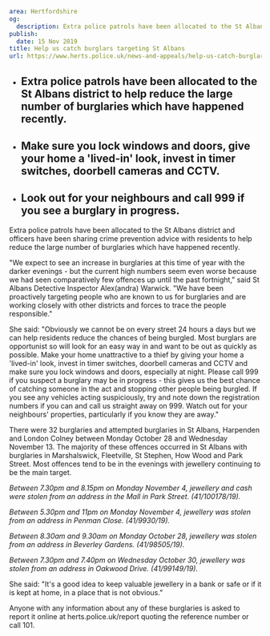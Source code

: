 ```yaml
area: Hertfordshire
og:
  description: Extra police patrols have been allocated to the St Albans district and officers have been sharing crime prevention advice with residents to help reduce the large number of burglaries which have happened recently.
publish:
  date: 15 Nov 2019
title: Help us catch burglars targeting St Albans
url: https://www.herts.police.uk/news-and-appeals/help-us-catch-burglars-targeting-st-albans-1025f
```

* ## Extra police patrols have been allocated to the St Albans district to help reduce the large number of burglaries which have happened recently.

 * ## Make sure you lock windows and doors, give your home a 'lived-in' look, invest in timer switches, doorbell cameras and CCTV.

 * ## Look out for your neighbours and call 999 if you see a burglary in progress.

Extra police patrols have been allocated to the St Albans district and officers have been sharing crime prevention advice with residents to help reduce the large number of burglaries which have happened recently.

"We expect to see an increase in burglaries at this time of year with the darker evenings - but the current high numbers seem even worse because we had seen comparatively few offences up until the past fortnight," said St Albans Detective Inspector Alex(andra) Warwick. "We have been proactively targeting people who are known to us for burglaries and are working closely with other districts and forces to trace the people responsible."

She said: "Obviously we cannot be on every street 24 hours a days but we can help residents reduce the chances of being burgled. Most burglars are opportunist so will look for an easy way in and want to be out as quickly as possible. Make your home unattractive to a thief by giving your home a 'lived-in' look, invest in timer switches, doorbell cameras and CCTV and make sure you lock windows and doors, especially at night. Please call 999 if you suspect a burglary may be in progress - this gives us the best chance of catching someone in the act and stopping other people being burgled. If you see any vehicles acting suspiciously, try and note down the registration numbers if you can and call us straight away on 999. Watch out for your neighbours' properties, particularly if you know they are away."

There were 32 burglaries and attempted burglaries in St Albans, Harpenden and London Colney between Monday October 28 and Wednesday November 13. The majority of these offences occurred in St Albans with burglaries in Marshalswick, Fleetville, St Stephen, How Wood and Park Street. Most offences tend to be in the evenings with jewellery continuing to be the main target.

_Between 7.30pm and 8.15pm on Monday November 4, jewellery and cash were stolen from an address in the Mall in Park Street. (41/100178/19)._

_Between 5.30pm and 11pm on Monday November 4, jewellery was stolen from an address in Penman Close. (41/9930/19)._

_Between 8.30am and 9.30am on Monday October 28, jewellery was stolen from an address in Beverley Gardens. (41/98505/19)._

_Between 7.30pm and 7.40pm on Wednesday October 30, jewellery was stolen from an address in Oakwood Drive. (41/99149/19)._

She said: "It's a good idea to keep valuable jewellery in a bank or safe or if it is kept at home, in a place that is not obvious."

Anyone with any information about any of these burglaries is asked to report it online at herts.police.uk/report quoting the reference number or call 101.
